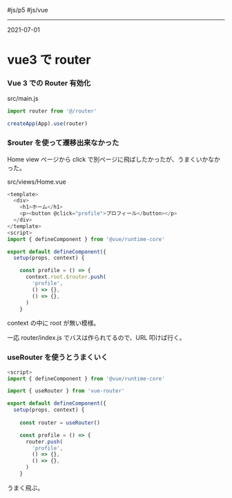 #js/p5 #js/vue 

---
2021-07-01

# vue3 で router

### Vue 3 での Router 有効化

src/main.js

```js
import router from '@/router'

createApp(App).use(router)
```

### $router を使って遷移出来なかった

Home view ページから click で別ページに飛ばしたかったが、うまくいかなかった。

src/views/Home.vue

```js
<template>
  <div>
    <h1>ホーム</h1>
    <p><button @click="profile">プロフィール</button></p>
  </div>
</template>
<script>
import { defineComponent } from '@vue/runtime-core'

export default defineComponent({
  setup(props, context) {

    const profile = () => {
      context.root.$router.push(
        'profile',
        () => {},
        () => {},
      )
    }
```

context の中に root が無い模様。

一応 router/index.js でバスは作られてるので、URL 叩けば行く。

### useRouter を使うとうまくいく

```js
<script>
import { defineComponent } from '@vue/runtime-core'

import { useRouter } from 'vue-router'

export default defineComponent({
  setup(props, context) {
    
    const router = useRouter()

    const profile = () => {
      router.push(
        'profile',
        () => {},
        () => {},
      )
    }
```

うまく飛ぶ。